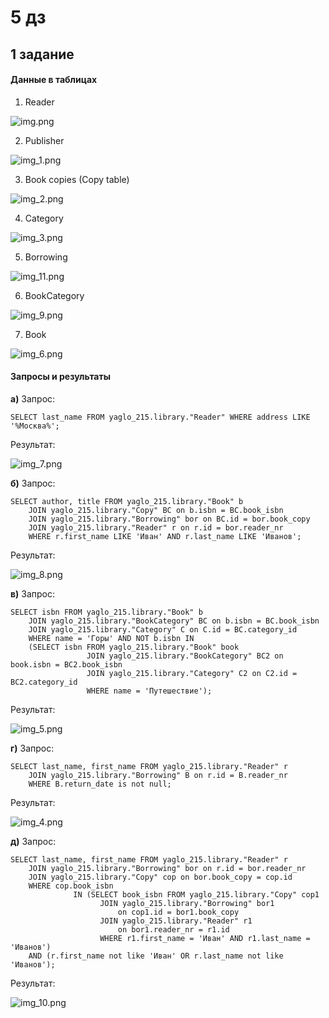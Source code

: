 # 5 дз
## 1 задание
#### Данные в таблицах
1. Reader

![img.png](img.png)

2. Publisher

![img_1.png](img_1.png)

3. Book copies (Copy table)

![img_2.png](img_2.png)

4. Category

![img_3.png](img_3.png)

5. Borrowing

![img_11.png](img_11.png)

6. BookCategory

![img_9.png](img_9.png)

7. Book

![img_6.png](img_6.png)

#### Запросы и результаты
**а)** Запрос: 
```
SELECT last_name FROM yaglo_215.library."Reader" WHERE address LIKE '%Москва%';
```

Результат:

![img_7.png](img_7.png)

**б)** Запрос:
```
SELECT author, title FROM yaglo_215.library."Book" b
    JOIN yaglo_215.library."Copy" BC on b.isbn = BC.book_isbn
    JOIN yaglo_215.library."Borrowing" bor on BC.id = bor.book_copy
    JOIN yaglo_215.library."Reader" r on r.id = bor.reader_nr
    WHERE r.first_name LIKE 'Иван' AND r.last_name LIKE 'Иванов';
```

Результат:

![img_8.png](img_8.png)

**в)** Запрос:
```
SELECT isbn FROM yaglo_215.library."Book" b
    JOIN yaglo_215.library."BookCategory" BC on b.isbn = BC.book_isbn
    JOIN yaglo_215.library."Category" C on C.id = BC.category_id
    WHERE name = 'Горы' AND NOT b.isbn IN
    (SELECT isbn FROM yaglo_215.library."Book" book
                 JOIN yaglo_215.library."BookCategory" BC2 on book.isbn = BC2.book_isbn
                 JOIN yaglo_215.library."Category" C2 on C2.id = BC2.category_id
                 WHERE name = 'Путешествие');
```

Результат:

![img_5.png](img_5.png)

**г)** Запрос:
```
SELECT last_name, first_name FROM yaglo_215.library."Reader" r
    JOIN yaglo_215.library."Borrowing" B on r.id = B.reader_nr
    WHERE B.return_date is not null;
```

Результат:

![img_4.png](img_4.png)

**д)** Запрос:
```
SELECT last_name, first_name FROM yaglo_215.library."Reader" r
    JOIN yaglo_215.library."Borrowing" bor on r.id = bor.reader_nr
    JOIN yaglo_215.library."Copy" cop on bor.book_copy = cop.id
    WHERE cop.book_isbn
              IN (SELECT book_isbn FROM yaglo_215.library."Copy" cop1
                    JOIN yaglo_215.library."Borrowing" bor1
                        on cop1.id = bor1.book_copy
                    JOIN yaglo_215.library."Reader" r1
                        on bor1.reader_nr = r1.id
                    WHERE r1.first_name = 'Иван' AND r1.last_name = 'Иванов')
    AND (r.first_name not like 'Иван' OR r.last_name not like 'Иванов');
```

Результат:

![img_10.png](img_10.png)
